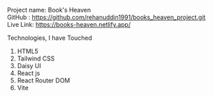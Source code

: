 Project name: Book's Heaven <br />
GitHub : https://github.com/rehanuddin1991/books_heaven_project.git <br />
Live Link:  https://books-heaven.netlify.app/ <br />

Technologies, I have Touched  
1) HTML5
2) Tailwind CSS
3) Daisy UI
4) React js
6) React Router DOM
5) Vite